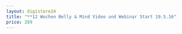 ```yaml
---
layout: digistore24
title: "**12 Wochen Belly & Mind Video und Webinar Start 19.5.16"
price: 289
---
```

